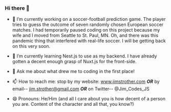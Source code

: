 ### Hi there 👋

- 🔭 I’m currently working on a soccer-football prediction game. The player tries to guess the outcome of seven randomly chosen European soccer matches. I had temporarily paused coding on this project because my wife and I moved from Seattle to St. Paul, MN. Oh, and there was this pandemic thing that interfered with real-life soccer. I will be getting back on this very soon.

- 🌱 I’m currently learning Nest.js to use as my backend. I have already gotten a decent enough grasp of Nuxt.js for the front-side.

- 💬 Ask me about what drew me to coding in the first place!

- 📫 How to reach me: stop by my website: www.jimstrother.com ***OR*** by email-- jim.strother@gmail.com ***OR*** on Twitter-- @Jim_Codes_JS

- 😄 Pronouns: He/Him (and all I care about you is how decent of a person you are. Content of the character and all that, you know?)

<!--
**jstrother/jstrother** is a ✨ _special_ ✨ repository because its `README.md` (this file) appears on your GitHub profile.

Here are some ideas to get you started:

- 👯 I’m looking to collaborate on ...
- 🤔 I’m looking for help with ...
- ⚡ Fun fact: ...
-->
